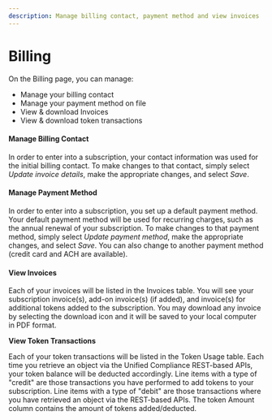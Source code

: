 ```yaml
---
description: Manage billing contact, payment method and view invoices
---
```


# Billing

On the Billing page, you can manage:

* Manage your billing contact
* Manage your payment method on file
* View & download Invoices
* View & download token transactions

#### Manage Billing Contact

In order to enter into a subscription, your contact information was used for the initial billing contact.  To make changes to that contact, simply select _Update invoice details_, make the appropriate changes, and select _Save_.

#### Manage Payment Method

In order to enter into a subscription, you set up a default payment method.  Your default payment method will be used for recurring charges, such as the annual renewal of your subscription. To make changes to that payment method, simply select _Update payment method_, make the appropriate changes, and select _Save_.  You can also change to another payment method (credit card and ACH are available).

#### View Invoices

Each of your invoices will be listed in the Invoices table.  You will see your subscription invoice(s), add-on invoice(s) (if added), and invoice(s) for additional tokens added to the subscription.  You may download any invoice by selecting the download icon and it will be saved to your local computer in PDF format.

**View Token Transactions**

Each of your token transactions will be listed in the Token Usage table.  Each time you retrieve an object via the Unified Compliance REST-based APIs, your token balance will be deducted accordingly.  Line items with a type of "credit" are those transactions you have performed to add tokens to your subscription.  Line items with a type of "debit" are those transactions where you have retrieved an object via the REST-based APIs.  The token Amount column contains the amount of tokens added/deducted.

####
